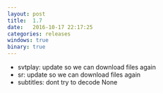 ```yaml
---
layout: post
title:  1.7
date:   2016-10-17 22:17:25
categories: releases
windows: true
binary: true
---
```


* svtplay: update so we can download files again
* sr: update so we can download files again
* subtitles: dont try to decode None
